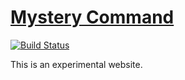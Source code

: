 # [Mystery Command](http://mysterycommand.github.io/)

[![Build Status](https://travis-ci.org/mysterycommand/mysterycommand.github.io.png?branch=develop)](https://travis-ci.org/mysterycommand/mysterycommand.github.io)

This is an experimental website.

